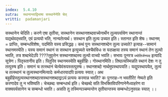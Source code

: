 ```yaml
---
index:  5.4.10
sutra:  स्थानान्ताद्विभाषा सस्थानेनेति चेत्
vritti:  padamanjari
---
```


सस्थानेन चेदिति। करणे एषा तृतीया, सस्थानेन सस्थानशब्दवाच्येनार्थेन तुल्यपर्यायेण स्थानान्तं यद्यर्थवद्भवति, एवं प्रत्ययो भति, नान्यतेत्यर्थ। सस्थान इति तुल्य उच्यत इति। स्तानत इति शेषः। स्थानम् = प्राप्तिः, सम्बन्धविशेषः, पदमिति यस्य प्रसिद्धइः। कथं पुनः सस्थानशब्देन तुल्य उच्यते? इत्याह--सामानं स्थानमस्येति। यस्य समानं स्थानं स सस्थान इत्युच्यते यश्चैवंविधः स यदपक्षया तस्य समानं स्थानं तेन तुल्यो भवति, तत्र शब्दभेदेऽपि  ????तुवृत्तेन सस्थानशब्दस्य तुल्यो वाच्यो भवति। सभावः पुनरत्र `ज्योतिर्जनपद` इत्यादि सूत्रेण। पितृस्तानीय इति। पितुरिव स्थानमस्येति बहुव्रीहिः।
गोस्थानमिति। तिष्ठत्यस्मिन्नति स्थानं देशः न तु तत्पुरुष इति। समानं च तत्स्थानं चेत्येवंरूपस्तत्पुरुषः। स्थानशब्दो नार्थमुपस्थापयति। यद्युपस्थापयेत्, तुल्यं च तत्स्थानं च तुल्यस्थानमित्यादेः कर्मधारयादपि प्रत्ययः स्यात्। अथ बहुव्रीहेस्तुल्यस्थानशब्दात्सस्थानशब्दाद्वाऽयं प्रत्ययः करमान्न भवति? कः पुनराहः-न भवतीति! नेष्यते इति करणादेव तु न भविष्यति। चेच्छब्दः सम्बन्धार्थ इति। चेच्छब्दे सति विभक्तिविपरिणानेनैध्याहरेण वा वाक्यपर्यसानेन च सम्बन्धो भवति। असति तु तस्मिन्पञ्चम्यन्तेन तृतीयान्तस्य सम्बन्धोऽनुपपन्नः स्यात् ।।

